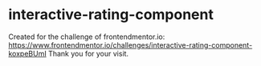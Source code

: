 # interactive-rating-component
Created for the challenge of frontendmentor.io: https://www.frontendmentor.io/challenges/interactive-rating-component-koxpeBUmI
Thank you for your visit.
